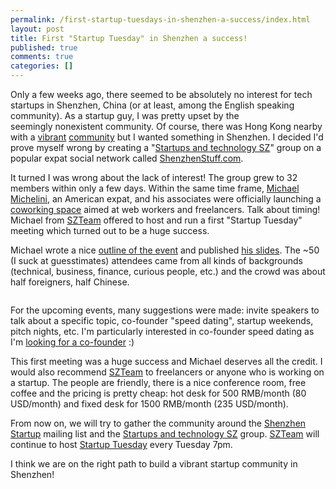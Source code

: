 ```yaml
---
permalink: /first-startup-tuesdays-in-shenzhen-a-success/index.html
layout: post
title: First "Startup Tuesday" in Shenzhen a success!
published: true
comments: true
categories: []
---
```

<p>Only a few weeks ago, there seemed to be absolutely no interest for tech startups in Shenzhen, China (or at least, among the English speaking community). As a startup guy, I was pretty upset by the seemingly&nbsp;nonexistent&nbsp;community. Of course, there was Hong Kong nearby with a <a href="http://www.hksua.com.hk/">vibrant</a> <a href="http://boot.hk">community</a> but I wanted something in Shenzhen.&nbsp;I decided I'd prove myself wrong by creating a "<a href="http://www.shenzhenstuff.com/group/startups">Startups and technology SZ</a>" group on a popular expat social network called <a href="http://ShenzhenStuff.com">ShenzhenStuff.com</a>.&nbsp;</p>
<p>It turned I was wrong about the lack of interest! The group grew to 32 members within only a few days. Within the same time frame, <a href="http://blog.michaelmichelini.com/">Michael Michelini</a>, an American expat, and his associates were officially launching a <a href="http://www.szteam.com">coworking space</a> aimed at web workers and freelancers. Talk about timing! Michael from&nbsp;<a href="http://www.szteam.com">SZTeam</a>&nbsp;offered to host and run a first "Startup Tuesday" meeting which turned out to be a huge success.</p>
<p>Michael wrote a nice <a href="http://szteam.com/387">outline of the event</a>&nbsp;and published <a href="http://szteam.com/wp-content/uploads/2011/08/Shenzhen-Team-Startups-Tuesday.pdf">his slides</a>. The ~50 (I suck at guesstimates) attendees came from all kinds of backgrounds (technical, business, finance, curious people, etc.) and the crowd was about half foreigners, half Chinese.&nbsp;</p>
<p />
<div><img src="http://blog.michaelmichelini.com/wp-content/uploads/2011/08/hugely-successful-shenzhen-startup-meeting-tuesday.jpg" alt="" /></div>
<p />
<div>For the upcoming events, many suggestions were made: invite speakers to talk about a specific topic, co-founder "speed dating", startup weekends, pitch nights, etc. I'm particularly interested in co-founder speed dating as I'm <a href="mailto:olalonde@gmail.com">looking for a co-founder</a> :)</div>
<p />
<div>This first meeting was a huge success and Michael deserves all the credit. I would also&nbsp;recommend <a href="http://www.szteam.com">SZTeam</a> to freelancers or anyone who is working on a startup. The people are friendly, there is a nice conference room, free coffee and the pricing is pretty cheap: hot desk for 500 RMB/month (80 USD/month) and fixed desk for 1500 RMB/month (235 USD/month).</div>
<p />
<div>
<div>From now on, we will try to gather the community around the <a href="http://groups.google.com/group/shenzhen-startup/subscribe">Shenzhen Startup</a> mailing list and the <a href="http://www.shenzhenstuff.com/group/startups">Startups and technology SZ</a> group. <a href="http://www.szteam.com">SZTeam</a> will continue to host <a href="http://szteam.com/location">Startup Tuesday</a>&nbsp;every Tuesday 7pm.</div>
</div>
<p />
<div>I think we are on the right path to build a vibrant startup community in Shenzhen!</div>
